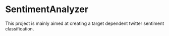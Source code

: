 # SentimentAnalyzer
This project is mainly aimed at creating a target dependent twitter sentiment classification. 
